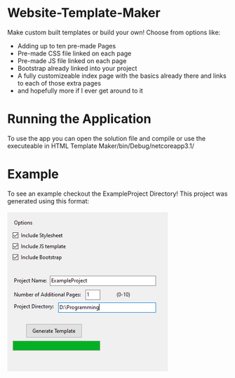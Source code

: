 # Website-Template-Maker
Make custom built templates or build your own! Choose from options like:
- Adding up to ten pre-made Pages
- Pre-made CSS file linked on each page
- Pre-made JS file linked on each page
- Bootstrap already linked into your project
- A fully customizeable index page with the basics already there and links to each of those extra pages
- and hopefully more if I ever get around to it
# Running the Application
To use the app you can open the solution file and compile or use the executeable in HTML Template Maker/bin/Debug/netcoreapp3.1/
# Example
To see an example checkout the ExampleProject Directory! This project was generated using this format: 
<br><br>
![Image of ExampleProject Setup](https://github.com/x13xDread/Website-Template-Maker/blob/main/ExampleProject/assets/ExampleProjectSetup.PNG?raw=true)
